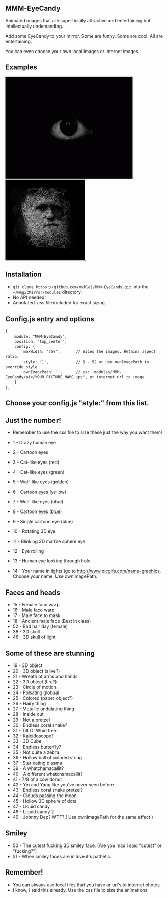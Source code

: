 ## MMM-EyeCandy

Animated images that are superficially attractive and entertaining but intellectually undemanding.

Add some EyeCandy to your mirror. Some are funny. Some are cool. All are entertaining.

You can even choose your own local images or internet images.

## Examples

![](pix/1.gif), ![](pix/2.gif),

## Installation

* `git clone https://github.com/mykle1/MMM-EyeCandy.git` into the `~/MagicMirror/modules` directory.
* No API needed!
* Annotated .css file included for exact sizing.

## Config.js entry and options

    {
        module: "MMM-EyeCandy",
		position: "top_center",
		config: {
			maxWidth: "75%",       // Sizes the images. Retains aspect ratio.
			style: '1',            // 1 - 52 or use ownImagePath to override style
			ownImagePath: '',      // ex: 'modules/MMM-EyeCandy/pix/YOUR_PICTURE_NAME.jpg', or internet url to image
		}
	},
	
## Choose your config.js "style:" from this list.
## Just the number!

* Remember to use the css file to size these just the way you want them!

*  1 - Crazy human eye
*  2 - Cartoon eyes
*  3 - Cat-like eyes (red)
*  4 - Cat-like eyes (green)
*  5 - Wolf-like eyes (golden)
*  6 - Cartoon eyes (yellow)
*  7 - Wolf-like eyes (blue)
*  8 - Cartoon eyes (blue)
*  9 - Single cartoon eye (blue)
* 10 - Rotating 3D eye
* 11 - Blinking 3D marble sphere eye
* 12 - Eye rolling
* 13 - Human eye looking through hole
* 14 - Your name in lights (go to http://www.picgifs.com/name-graphics. Choose your name. Use ownImagePath.

## Faces and heads

* 15 - Female face warp
* 16 - Male face warp
* 17 - Male face to mask
* 18 - Ancient male face (Best in class)
* 52 - Bad hair day (female)
* 38 - 3D skull
* 46 - 3D skull of light

## Some of these are stunning

* 19 - 3D object
* 20 - 3D object (alive?)
* 21 - Wreath of arms and hands
* 22 - 3D object (tire?)
* 23 - Circle of motion
* 24 - Pulsating globual
* 25 - Colored (paper object?)
* 26 - Hairy thing
* 27 - Metallic undulating thing
* 28 - Inside out
* 29 - Not a pretzel
* 30 - Endless coral snake?
* 31 - Tilt O' Whirl tree
* 32 - Kaleidoscope?
* 33 - 3D Cube
* 34 - Endless butterfly?
* 35 - Not quite a zebra
* 36 - Hollow ball of colored string
* 37 - Star eating plasma
* 39 - A whatchamacallit?
* 40 - A different whatchamacallit?
* 41 - 7/8 of a cow donut
* 42 - Yin and Yang like you've never seen before
* 43 - Endless coral snake pretzel?
* 44 - Clouds passing the moon
* 45 - Hollow 3D sphere of dots
* 47 - Liquid candy
* 48 - Liquid candy 2
* 49 - Johnny Dep? WTF? ( Use ownImagePath for the same effect )

## Smiley

* 50 - The cutest fucking 3D smiley face. (Are you mad I said "cutest" or "fucking?")
* 51 - When smiley faces are in love it's pathetic.

## Remember!

* You can always use local files that you have or url's to internet photos
* I know, I said this already. Use the css file to size the animations


